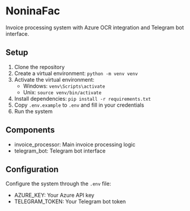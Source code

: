 # NoninaFac

Invoice processing system with Azure OCR integration and Telegram bot interface.

## Setup

1. Clone the repository
2. Create a virtual environment: `python -m venv venv`
3. Activate the virtual environment: 
   - Windows: `venv\Scripts\activate`
   - Unix: `source venv/bin/activate`
4. Install dependencies: `pip install -r requirements.txt`
5. Copy `.env.example` to `.env` and fill in your credentials
6. Run the system

## Components

- invoice_processor: Main invoice processing logic
- telegram_bot: Telegram bot interface

## Configuration

Configure the system through the `.env` file:

- AZURE_KEY: Your Azure API key
- TELEGRAM_TOKEN: Your Telegram bot token